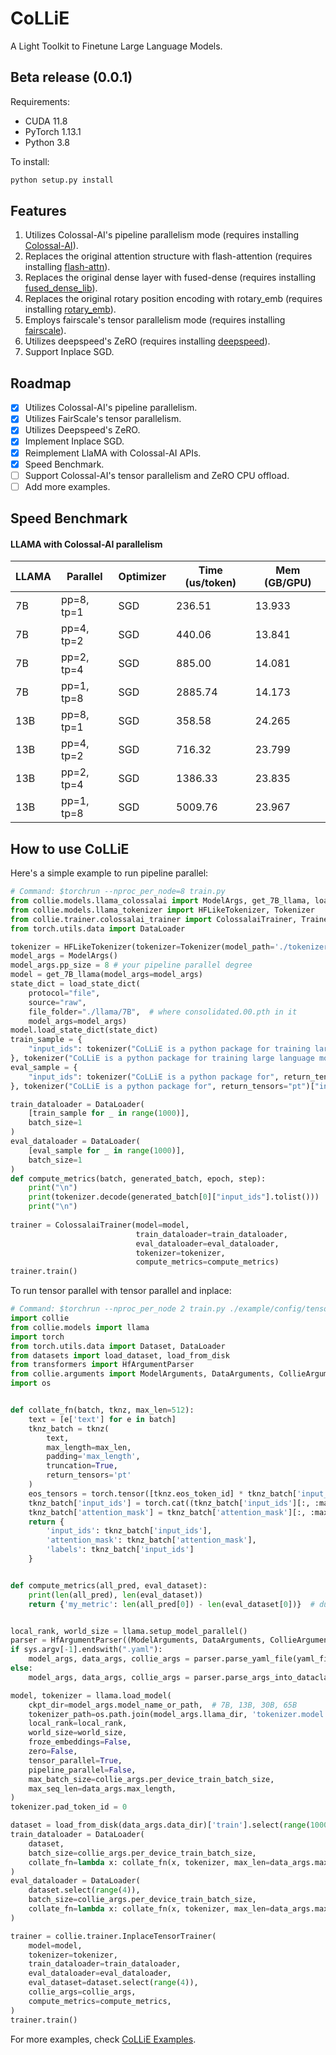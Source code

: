 # CoLLiE

A Light Toolkit to Finetune Large Language Models.

## Beta release (0.0.1)

Requirements:

* CUDA 11.8 
* PyTorch 1.13.1
* Python 3.8

To install:

```bash
python setup.py install
```

## Features

1. Utilizes Colossal-AI's pipeline parallelism mode (requires installing [Colossal-AI](https://github.com/hpcaitech/ColossalAI)).
2. Replaces the original attention structure with flash-attention (requires installing [flash-attn](https://github.com/HazyResearch/flash-attention)).
3. Replaces the original dense layer with fused-dense (requires installing [fused_dense_lib](https://github.com/HazyResearch/flash-attention/tree/main/csrc/fused_dense_lib)).
4. Replaces the original rotary position encoding with rotary_emb (requires installing [rotary_emb](https://github.com/HazyResearch/flash-attention/tree/main/csrc/rotary)).
5. Employs fairscale's tensor parallelism mode (requires installing [fairscale](https://github.com/facebookresearch/fairscale)).
6. Utilizes deepspeed's ZeRO (requires installing [deepspeed](https://github.com/microsoft/DeepSpeed)).
7. Support Inplace SGD.

## Roadmap

+ [x] Utilizes Colossal-AI's pipeline parallelism.
+ [x] Utilizes FairScale's tensor parallelism.
+ [x] Utilizes Deepspeed's ZeRO.
+ [x] Implement Inplace SGD.
+ [x] Reimplement LlaMA with Colossal-AI APIs.
+ [x] Speed Benchmark.
+ [ ] Support Colossal-AI's tensor parallelism and ZeRO CPU offload.
+ [ ] Add more examples.

## Speed Benchmark

#### LLAMA with Colossal-AI parallelism

| LLAMA | Parallel   | Optimizer | Time (us/token) | Mem (GB/GPU) |
| ----- | ---------- | --------- | --------------- | ------------ |
| 7B    | pp=8, tp=1 | SGD       | 236.51          | 13.933       |
| 7B    | pp=4, tp=2 | SGD       | 440.06          | 13.841       |
| 7B    | pp=2, tp=4 | SGD       | 885.00          | 14.081       |
| 7B    | pp=1, tp=8 | SGD       | 2885.74         | 14.173       |
| 13B   | pp=8, tp=1 | SGD       | 358.58          | 24.265       |
| 13B   | pp=4, tp=2 | SGD       | 716.32          | 23.799       |
| 13B   | pp=2, tp=4 | SGD       | 1386.33         | 23.835       |
| 13B   | pp=1, tp=8 | SGD       | 5009.76         | 23.967       |


## How to use CoLLiE

Here's a simple example to run pipeline parallel:

```python
# Command: $torchrun --nproc_per_node=8 train.py
from collie.models.llama_colossalai import ModelArgs, get_7B_llama, load_state_dict
from collie.models.llama_tokenizer import HFLikeTokenizer, Tokenizer
from collie.trainer.colossalai_trainer import ColossalaiTrainer, TrainerArgs
from torch.utils.data import DataLoader

tokenizer = HFLikeTokenizer(tokenizer=Tokenizer(model_path='./tokenizer.model'))
model_args = ModelArgs()
model_args.pp_size = 8 # your pipeline parallel degree
model = get_7B_llama(model_args=model_args)
state_dict = load_state_dict(
    protocol="file", 
    source="raw", 
    file_folder="./llama/7B",  # where consolidated.00.pth in it
    model_args=model_args)
model.load_state_dict(state_dict)
train_sample = {
    "input_ids": tokenizer("CoLLiE is a python package for training large language models", return_tensors="pt")["input_ids"].long()
}, tokenizer("CoLLiE is a python package for training large language models", return_tensors="pt")["input_ids"].long()
eval_sample = {
    "input_ids": tokenizer("CoLLiE is a python package for", return_tensors="pt")["input_ids"].long()
}, tokenizer("CoLLiE is a python package for", return_tensors="pt")["input_ids"].long()

train_dataloader = DataLoader(
    [train_sample for _ in range(1000)],
    batch_size=1
)
eval_dataloader = DataLoader(
    [eval_sample for _ in range(1000)],
    batch_size=1
)
def compute_metrics(batch, generated_batch, epoch, step):
    print("\n")
    print(tokenizer.decode(generated_batch[0]["input_ids"].tolist()))
    print("\n")
    
trainer = ColossalaiTrainer(model=model,
                            train_dataloader=train_dataloader,
                            eval_dataloader=eval_dataloader,
                            tokenizer=tokenizer,
                            compute_metrics=compute_metrics)
trainer.train()
```

To run tensor parallel with tensor parallel and inplace:

```python
# Command: $torchrun --nproc_per_node 2 train.py ./example/config/tensor_args.yaml
import collie
from collie.models import llama
import torch
from torch.utils.data import Dataset, DataLoader
from datasets import load_dataset, load_from_disk
from transformers import HfArgumentParser
from collie.arguments import ModelArguments, DataArguments, CollieArguments
import os


def collate_fn(batch, tknz, max_len=512):
    text = [e['text'] for e in batch]
    tknz_batch = tknz(
        text,
        max_length=max_len,
        padding='max_length',
        truncation=True,
        return_tensors='pt'
    )
    eos_tensors = torch.tensor([tknz.eos_token_id] * tknz_batch['input_ids'].shape[0]).unsqueeze(1)
    tknz_batch['input_ids'] = torch.cat((tknz_batch['input_ids'][:, :max_len-1], eos_tensors), dim=1)
    tknz_batch['attention_mask'] = tknz_batch['attention_mask'][:, :max_len]
    return {
        'input_ids': tknz_batch['input_ids'],
        'attention_mask': tknz_batch['attention_mask'],
        'labels': tknz_batch['input_ids']
    }


def compute_metrics(all_pred, eval_dataset):
    print(len(all_pred), len(eval_dataset))
    return {'my_metric': len(all_pred[0]) - len(eval_dataset[0])}  # dummy metric


local_rank, world_size = llama.setup_model_parallel()
parser = HfArgumentParser((ModelArguments, DataArguments, CollieArguments))
if sys.argv[-1].endswith(".yaml"):
    model_args, data_args, collie_args = parser.parse_yaml_file(yaml_file=os.path.abspath(sys.argv[-1]))
else:
    model_args, data_args, collie_args = parser.parse_args_into_dataclasses()

model, tokenizer = llama.load_model(
    ckpt_dir=model_args.model_name_or_path,  # 7B, 13B, 30B, 65B
    tokenizer_path=os.path.join(model_args.llama_dir, 'tokenizer.model'),
    local_rank=local_rank,
    world_size=world_size,
    froze_embeddings=False,
    zero=False,
    tensor_parallel=True,
    pipeline_parallel=False,
    max_batch_size=collie_args.per_device_train_batch_size,
    max_seq_len=data_args.max_length,
)
tokenizer.pad_token_id = 0

dataset = load_from_disk(data_args.data_dir)['train'].select(range(1000))
train_dataloader = DataLoader(
    dataset,
    batch_size=collie_args.per_device_train_batch_size,
    collate_fn=lambda x: collate_fn(x, tokenizer, max_len=data_args.max_length)
)
eval_dataloader = DataLoader(
    dataset.select(range(4)),
    batch_size=collie_args.per_device_train_batch_size,
    collate_fn=lambda x: collate_fn(x, tokenizer, max_len=data_args.max_length)
)

trainer = collie.trainer.InplaceTensorTrainer(
    model=model,
    tokenizer=tokenizer,
    train_dataloader=train_dataloader,
    eval_dataloader=eval_dataloader,
    eval_dataset=dataset.select(range(4)),
    collie_args=collie_args,
    compute_metrics=compute_metrics,
)
trainer.train()
```

For more examples, check [CoLLiE Examples](https://github.com/OpenLMLab/collie/tree/main/examples).
